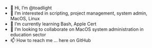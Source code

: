 - 👋 Hi, I’m @toadlight
- 👀 I’m interested in scripting, project management, system admin, MacOS, Linux
- 🌱 I’m currently learning Bash, Apple Cert
- 💞️ I’m looking to collaborate on MacOS system administration in education sector
- 📫 How to reach me ... here on GitHub

<!---
toadlight/toadlight is a ✨ special ✨ repository because its `README.md` (this file) appears on your GitHub profile.
You can click the Preview link to take a look at your changes.
--->
